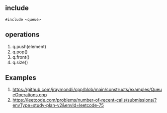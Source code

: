 ## include

```
#include <queue>
```

## operations

1. q.push(element)
2. q.pop()
3. q.front()
4. q.size()

## Examples

1. https://github.com/jraymondli/cpp/blob/main/constructs/examples/QueueOperations.cpp
2. https://leetcode.com/problems/number-of-recent-calls/submissions/?envType=study-plan-v2&envId=leetcode-75



